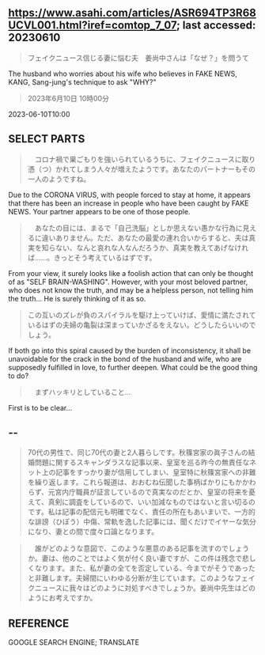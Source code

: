 ## https://www.asahi.com/articles/ASR694TP3R68UCVL001.html?iref=comtop_7_07; last accessed: 20230610

> フェイクニュース信じる妻に悩む夫　姜尚中さんは「なぜ？」を問うて

The husband who worries about his wife who believes in FAKE NEWS, KANG, Sang-jung's technique to ask "WHY?" 

> 2023年6月10日 10時00分

2023-06-10T10:00

## SELECT PARTS

>　コロナ禍で巣ごもりを強いられているうちに、フェイクニュースに取り憑（つ）かれてしまう人々が増えたようです。あなたのパートナーもその一人のようですね。

Due to the CORONA VIRUS, with people forced to stay at home, it appears that there has been an increase in people who have been caught by FAKE NEWS. Your partner appears to be one of those people.


>　あなたの目には、まるで「自己洗脳」としか思えない愚かな行為に見えるに違いありません。ただ、あなたの最愛の連れ合いからすると、夫は真実を知らない、なんと哀れな人なんだろうか、真実を教えてあげなければ……。きっとそう考えているはずです。

From your view, it surely looks like a foolish action that can only be thought of as "SELF BRAIN-WASHING". However, with your most beloved partner, who does not know the truth, and may be a helpless person, not telling him the truth...  He is surely thinking of it as so.

> この互いのズレが負のスパイラルを駆け上っていけば、愛情に満たされているはずの夫婦の亀裂は深まっていかざるをえない。どうしたらいいのでしょう。

If both go into this spiral caused by the burden of inconsistency, it shall be unavoidable for the crack in the bond of the husband and wife, who are supposedly fulfilled in love, to further deepen. What could be the good thing to do?

>　まずハッキリとしていること…

First is to be clear...

## --


> 70代の男性で、同じ70代の妻と2人暮らしです。秋篠宮家の眞子さんの結婚問題に関するスキャンダラスな記事以来、皇室を巡る昨今の無責任なネット上の記事をすっかり妻が信用してしまい、皇室特に秋篠宮家への非難を繰り返します。これら報道は、おおむね伝聞した事柄ばかりにもかかわらず、元宮内庁職員が証言しているので真実なのだとか、皇室の将来を憂えて、真剣に調査をしているので、いい加減なものではないと言い切るのです。私は記事の配信元も明確でなく、責任の所在もあいまいで、一方的な誹謗（ひぼう）中傷、常軌を逸した記事には、聞くだけでイヤーな気分になり、妻との間で度々口論となります。

>　誰がどのような意図で、このような悪意のある記事を流すのでしょうか。妻は、他のことではよく気が付く良い妻ですが、この件は残念で悲しくなります。また、私が妻の全てを否定している、今までがそうであったと非難します。夫婦間にいわゆる分断が生じています。このようなフェイクニュースに我々はどのように対処すべきでしょうか。姜尚中先生はどのようにお考えですか。



## REFERENCE

GOOGLE SEARCH ENGINE; TRANSLATE

